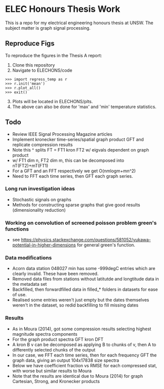 # ELEC Honours Thesis Work
This is a repo for my electrical engineering honours thesis at UNSW.
The subject matter is graph signal processing.

## Reproduce Figs
To reproduce the figures in the Thesis A report:
1. Clone this repository
2. Navigate to ELECHONS/code
```$ python
>>> import regress_temp as r
>>> r.init('mean')
>>> r.plot_all()
>>> exit()
```
3. Plots will be located in ELECHONS/plts.
4. The above can also be done for 'max' and 'min' temperature statistics.

## Todo
- Review IEEE Signal Processing Magazine articles
- Implement kronecker time-series/spatial graph product GFT and replicate compression results
- Note this ^ splits FT = FT1 kron FT2 w/ eigvals dependent on graph product
- w/ FT1 dim n, FT2 dim m, this can be decomposed into nT(FT2)+mT(FT1)
- For a GFT and an FFT respectively we get O(nmlogm+mn^2)
- Need to FFT each time series, then GFT each graph series.

### Long run investigation ideas
- Stochastic signals on graphs
- Methods for constructing sparse graphs that give good results (dimensionality reduction)

### Working on convolution of screened poisson problem green's functions
- see https://physics.stackexchange.com/questions/581052/yukawa-potential-in-higher-dimensions for general green's function.

### Data modifications
- Acorn data station 048027 min has some -999degC entries which are clearly invalid. These have been removed.
- Removed data files from stations without latitutde and longtitude data in the metadata set
- Backfilled, then forwardfilled data in filled_* folders in datasets for ease of use.
- Realised some entries weren't just empty but the dates themselves weren't in the dataset, so redid backfilling to fill missing dates

### Results
- As in Moura (2014), got some compression results selecting highest magnitude spectra components
- For the graph product spectra GFT kron DFT
- A kron B v can be decomposed as applying B to chunks of v, then A to differently selected chunks of the output
- In our case, we FFT each time series, then for each frequency GFT the graph data, giving an output 104x17838 size spectra
- Below we have coefficient fraction vs RMSE for each compressed stat, with worse but similar results to Moura
- Note that the results are identical due to Moura (2014) for graph Cartesian, Strong, and Kronecker products
